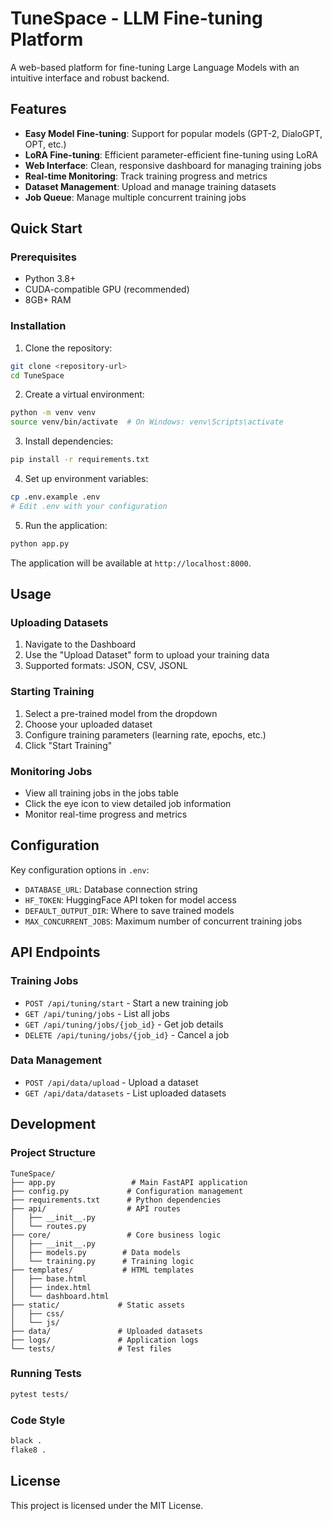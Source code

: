 # TuneSpace - LLM Fine-tuning Platform

A web-based platform for fine-tuning Large Language Models with an intuitive interface and robust backend.

## Features

- **Easy Model Fine-tuning**: Support for popular models (GPT-2, DialoGPT, OPT, etc.)
- **LoRA Fine-tuning**: Efficient parameter-efficient fine-tuning using LoRA
- **Web Interface**: Clean, responsive dashboard for managing training jobs
- **Real-time Monitoring**: Track training progress and metrics
- **Dataset Management**: Upload and manage training datasets
- **Job Queue**: Manage multiple concurrent training jobs

## Quick Start

### Prerequisites

- Python 3.8+
- CUDA-compatible GPU (recommended)
- 8GB+ RAM

### Installation

1. Clone the repository:
```bash
git clone <repository-url>
cd TuneSpace
```

2. Create a virtual environment:
```bash
python -m venv venv
source venv/bin/activate  # On Windows: venv\Scripts\activate
```

3. Install dependencies:
```bash
pip install -r requirements.txt
```

4. Set up environment variables:
```bash
cp .env.example .env
# Edit .env with your configuration
```

5. Run the application:
```bash
python app.py
```

The application will be available at `http://localhost:8000`.

## Usage

### Uploading Datasets

1. Navigate to the Dashboard
2. Use the "Upload Dataset" form to upload your training data
3. Supported formats: JSON, CSV, JSONL

### Starting Training

1. Select a pre-trained model from the dropdown
2. Choose your uploaded dataset
3. Configure training parameters (learning rate, epochs, etc.)
4. Click "Start Training"

### Monitoring Jobs

- View all training jobs in the jobs table
- Click the eye icon to view detailed job information
- Monitor real-time progress and metrics

## Configuration

Key configuration options in `.env`:

- `DATABASE_URL`: Database connection string
- `HF_TOKEN`: HuggingFace API token for model access
- `DEFAULT_OUTPUT_DIR`: Where to save trained models
- `MAX_CONCURRENT_JOBS`: Maximum number of concurrent training jobs

## API Endpoints

### Training Jobs
- `POST /api/tuning/start` - Start a new training job
- `GET /api/tuning/jobs` - List all jobs
- `GET /api/tuning/jobs/{job_id}` - Get job details
- `DELETE /api/tuning/jobs/{job_id}` - Cancel a job

### Data Management
- `POST /api/data/upload` - Upload a dataset
- `GET /api/data/datasets` - List uploaded datasets

## Development

### Project Structure

```
TuneSpace/
├── app.py                 # Main FastAPI application
├── config.py             # Configuration management
├── requirements.txt      # Python dependencies
├── api/                  # API routes
│   ├── __init__.py
│   └── routes.py
├── core/                 # Core business logic
│   ├── __init__.py
│   ├── models.py        # Data models
│   └── training.py      # Training logic
├── templates/           # HTML templates
│   ├── base.html
│   ├── index.html
│   └── dashboard.html
├── static/             # Static assets
│   ├── css/
│   └── js/
├── data/               # Uploaded datasets
├── logs/               # Application logs
└── tests/              # Test files
```

### Running Tests

```bash
pytest tests/
```

### Code Style

```bash
black .
flake8 .
```

## License

This project is licensed under the MIT License.